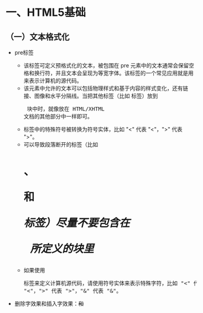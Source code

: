 # 一、HTML5基础

## （一）文本格式化

- pre标签
  - 该标签可定义预格式化的文本，被包围在 pre 元素中的文本通常会保留空格和换行符，并且文本会呈现为等宽字体。该标签的一个常见应用就是用来表示计算机的源代码。
  - 该元素中允许的文本可以包括物理样式和基于内容的样式变化，还有链接、图像和水平分隔线。当把其他标签（比如 <a> 标签）放到 <pre> 块中时，就像放在 HTML/XHTML 文档的其他部分中一样即可。
  - 标签中的特殊符号被转换为符号实体，比如 "&lt;" 代表 "<"，"&gt;" 代表 ">"。
  - 可以导致段落断开的标签（比如<h1>、<p> 和 <address> 标签）尽量不要包含在 <pre> 所定义的块里
  - 如果使用 <pre> 标签来定义计算机源代码，请使用符号实体来表示特殊字符，比如 "&lt;" 代表 "<"，"&gt;" 代表 ">"，"&amp;" 代表 "&"。

- 删除字效果和插入字效果：<del>和<ins>